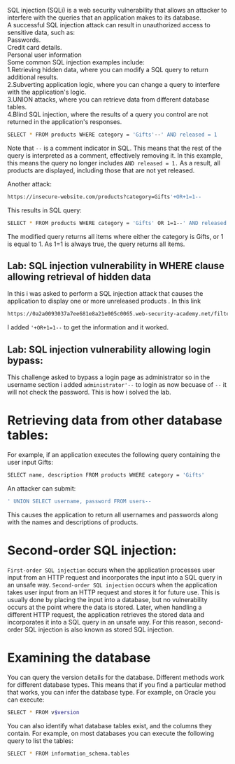 SQL injection (SQLi) is a web security vulnerability that allows an attacker to interfere with the queries that an application makes to its database. <br>
A successful SQL injection attack can result in unauthorized access to sensitive data, such as: <br>
    Passwords. <br>
    Credit card details. <br>
    Personal user information <br>
Some common SQL injection examples include: <br>
    1.Retrieving hidden data, where you can modify a SQL query to return additional results. <br>
    2.Subverting application logic, where you can change a query to interfere with the application's logic. <br>
    3.UNION attacks, where you can retrieve data from different database tables. <br>
    4.Blind SQL injection, where the results of a query you control are not returned in the application's responses. <br>

```bash 
SELECT * FROM products WHERE category = 'Gifts'--' AND released = 1
```
Note that ```--``` is a comment indicator in SQL. This means that the rest of the query is interpreted as a comment, effectively removing it. In this example, this means the query no longer includes ```AND released = 1.``` As a result, all products are displayed, including those that are not yet released.

Another attack:
```bash
https://insecure-website.com/products?category=Gifts'+OR+1=1--
```
This results in SQL query:
```bash
SELECT * FROM products WHERE category = 'Gifts' OR 1=1--' AND released = 1
```
The modified query returns all items where either the category is Gifts, or 1 is equal to 1. As 1=1 is always true, the query returns all items.

## Lab: SQL injection vulnerability in WHERE clause allowing retrieval of hidden data
In this i was asked to perform a SQL injection attack that causes the application to display one or more unreleased products . In this link
```bash
https://0a2a0093037a7ee681e8a21e005c0065.web-security-academy.net/filter?category=Lifestyle
```
I added ```'+OR+1=1--``` to get the information and it worked.

## Lab: SQL injection vulnerability allowing login bypass:
This challenge asked to bypass a login page as administrator so in the username section i added ```administrator'--``` to login as now becuase of ```--``` it will not check the password. This is how i solved the lab.

# Retrieving data from other database tables:
For example, if an application executes the following query containing the user input Gifts:
```bash
SELECT name, description FROM products WHERE category = 'Gifts'
```
An attacker can submit:
```bash
' UNION SELECT username, password FROM users--
```
This causes the application to return all usernames and passwords along with the names and descriptions of products.

# Second-order SQL injection:
```First-order SQL injection``` occurs when the application processes user input from an HTTP request and incorporates the input into a SQL query in an unsafe way.
```Second-order SQL injection``` occurs when the application takes user input from an HTTP request and stores it for future use. This is usually done by placing the input into a database, but no vulnerability occurs at the point where the data is stored. Later, when handling a different HTTP request, the application retrieves the stored data and incorporates it into a SQL query in an unsafe way. For this reason, second-order SQL injection is also known as stored SQL injection.


# Examining the database
You can query the version details for the database. Different methods work for different database types. This means that if you find a particular method that works, you can infer the database type. For example, on Oracle you can execute:
```bash
SELECT * FROM v$version
```
You can also identify what database tables exist, and the columns they contain. For example, on most databases you can execute the following query to list the tables:
```bash
SELECT * FROM information_schema.tables
```
